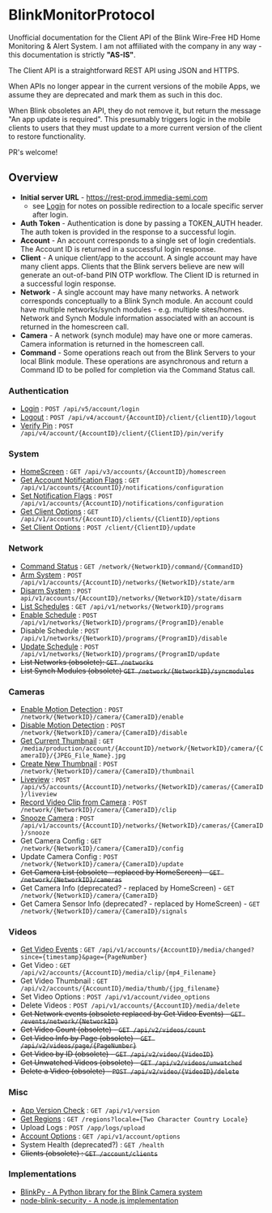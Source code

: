 # BlinkMonitorProtocol
Unofficial documentation for the Client API of the Blink Wire-Free HD Home Monitoring &amp; Alert System. I am not affiliated with the company in any way - this documentation is strictly **"AS-IS"**.

The Client API is a straightforward REST API using JSON and HTTPS.

When APIs no longer appear in the current versions of the mobile Apps, we assume they are deprecated and mark them as such in this doc.

When Blink obsoletes an API, they do not remove it, but return the message "An app update is required".  This presumably triggers logic in the mobile clients to users that they must update to a more current version of the client to restore functionality.

PR's welcome!


## Overview

* **Initial server URL** - https://rest-prod.immedia-semi.com
    * see [Login](auth/login.md) for notes on possible redirection to a locale specific server after login.
* **Auth Token** - Authentication is done by passing a TOKEN_AUTH header.  The auth token is provided in the response to a successful login.
* **Account** - An account corresponds to a single set of login credentials. The Account ID is returned in a successful login response.
* **Client** - A unique client/app to the account. A single account may have many client apps. Clients that the Blink servers believe are new will generate an out-of-band PIN OTP workflow.  The Client ID is returned in a successful login response.
* **Network** - A single account may have many networks. A network corresponds conceptually to a Blink Synch module. An account could have multiple networks/synch modules - e.g. multiple sites/homes. Network and Synch Module information associated with an account is returned in the homescreen call.
* **Camera** - A network (synch module) may have one or more cameras. Camera information is returned in the homescreen call.
* **Command** - Some operations reach out from the Blink Servers to your local Blink module.  These operations are asynchronous and return a Command ID to be polled for completion via the Command Status call.


### Authentication

* [Login](auth/login.md) : `POST /api/v5/account/login`
* [Logout](auth/logout.md) : `POST /api/v4/account/{AccountID}/client/{clientID}/logout`
* [Verify Pin](auth/verifyPin.md) : `POST /api/v4/account/{AccountID}/client/{ClientID}/pin/verify`


### System

* [HomeScreen](system/homescreen.md) : `GET /api/v3/accounts/{AccountID}/homescreen`
* [Get Account Notification Flags](system/getNotifications.md) : `GET /api/v1/accounts/{AccountID}/notifications/configuration`
* [Set Notification Flags](system/setNotifications.md) : `POST /api/v1/accounts/{AccountID}/notifications/configuration`
* [Get Client Options](system/options.md) : `GET /api/v1/accounts/{AccountID}/clients/{ClientID}/options`
* [Set Client Options](system/updateoptions.md) : `POST /client/{ClientID}/update`


### Network

* [Command Status](network/command.md) : `GET /network/{NetworkID}/command/{CommandID}`
* [Arm System](network/arm.md) : `POST /api/v1/accounts/{AccountID}/networks/{NetworkID}/state/arm`
* [Disarm System](network/disarm.md) : `POST api/v1/accounts/{AccountID}/networks/{NetworkID}/state/disarm`
* [List Schedules](network/listPrograms.md) : `GET /api/v1/networks/{NetworkID}/programs`
* [Enable Schedule](network/enableProgram.md) : `POST /api/v1/networks/{NetworkID}/programs/{ProgramID}/enable`
* Disable Schedule : `POST /api/v1/networks/{NetworkID}/programs/{ProgramID}/disable`
* [Update Schedule](network/updateProgram.md) : `POST /api/v1/networks/{NetworkID}/programs/{ProgramID/update`
* ~~List Networks (obsolete): `GET /networks`~~
* ~~List Synch Modules (obsolete) `GET /network/{NetworkID}/syncmodules`~~


### Cameras

* [Enable Motion Detection](camera/enable.md) : `POST /network/{NetworkID}/camera/{CameraID}/enable`
* [Disable Motion Detection](camera/disable.md) : `POST /network/{NetworkID}/camera/{CameraID}/disable`
* [Get Current Thumbnail](camera/getThumbnail.md) : `GET /media/production/account/{AccountID}/network/{NetworkID}/camera/{CameraID}/{JPEG_File_Name}.jpg`
* [Create New Thumbnail](camera/setThumbnail.md) : `POST /network/{NetworkID}/camera/{CameraID}/thumbnail`
* [Liveview](camera/liveview.md) : `POST /api/v5/accounts/{AccountID}/networks/{NetworkID}/cameras/{CameraID}/liveview`
* [Record Video Clip from Camera](camera/recordClip.md) : `POST /network/{NetworkID}/camera/{CameraID}/clip`
* [Snooze Camera](camera/snooze.md) : `POST /api/v1/accounts/{AccountID}/networks/{NetworkID}/cameras/{CameraID}/snooze`
* Get Camera Config : `GET /network/{NetworkID}/camera/{CameraID}/config`
* Update Camera Config : `POST /network/{NetworkID}/camera/{CameraID}/update`
* ~~Get Camera List (obsolete - replaced by HomeScreen) - `GET /network/{NetworkID}/cameras`~~
* Get Camera Info (deprecated? - replaced by HomeScreen) - `GET /network/{NetworkID}/camera/{CameraID}`
* Get Camera Sensor Info (deprecated? - replaced by HomeScreen) - `GET /network/{NetworkID}/camera/{CameraID}/signals`


### Videos

* [Get Video Events](video/getVideoEvents.md) : `GET /api/v1/accounts/{AccountID}/media/changed?since={timestamp}&page={PageNumber}`
* Get Video : `GET /api/v2/accounts/{AccountID}/media/clip/{mp4_Filename}`
* Get Video Thumbnail : `GET /api/v2/accounts/{AccountID}/media/thumb/{jpg_filename}`
* Set Video Options : `POST /api/v1/account/video_options`
* Delete Videos : `POST /api/v1/accounts/{AccountID}/media/delete`
* ~~Get Network events (obsolete replaced by Get Video Events) - `GET /events/network/{NetworkID}`~~
* ~~Get Video Count (obsolete) - `GET /api/v2/videos/count`~~
* ~~Get Video Info by Page (obsolete) - `GET /api/v2/videos/page/{PageNumber}`~~
* ~~Get Video by ID (obsolete) - `GET /api/v2/video/{VideoID}`~~
* ~~Get Unwatched Videos (obsolete) - `GET /api/v2/videos/unwatched`~~
* ~~Delete a Video (obsolete) - `POST /api/v2/video/{VideoID}/delete`~~


### Misc

* [App Version Check](Misc/version.md) : `GET /api/v1/version`
* [Get Regions](Misc/regions.md) : `GET /regions?locale={Two Character Country Locale}`
* Upload Logs : `POST /app/logs/upload`
* [Account Options](Misc/accountOptions.md) : `GET /api/v1/account/options`
* System Health (deprecated?) :  `GET /health`
* ~~Clients (obsolete) : `GET /account/clients`~~


### Implementations

* [BlinkPy - A Python library for the Blink Camera system](https://github.com/fronzbot/blinkpy)
* [node-blink-security - A node.js implementation](https://github.com/madshall/node-blink-security)
